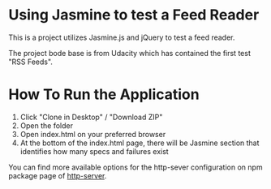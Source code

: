 # Using Jasmine to test a Feed Reader
This is a project utilizes Jasmine.js and jQuery to test a feed reader. 

The project bode base is from Udacity which has contained the first test "RSS Feeds".

# How To Run the Application
1. Click "Clone in Desktop" / "Download ZIP"
2. Open the folder
3. Open index.html on your preferred browser
4. At the bottom of the index.html page, there will be Jasmine section that identifies how many specs and failures exist

You can find more available options for the http-sever configuration on npm package page of [http-server](https://www.npmjs.com/package/http-server).
